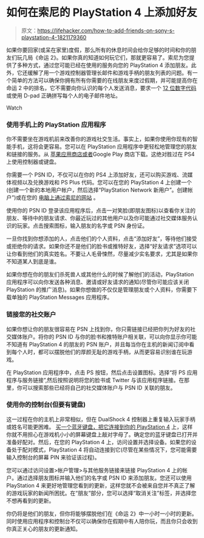 # 如何在索尼的 PlayStation 4 上添加好友

> 原文：<https://lifehacker.com/how-to-add-friends-on-sony-s-playstation-4-1821179360>

如果你要回家(或呆在家里)度假，那么所有的休息时间会给你足够的时间和你的朋友们玩几局《命运 2》。如果你真的知道如何玩它们，那就更容易了。索尼为您提供了多种方式，通过您可能已经在使用的服务向您的 PlayStation 4 添加朋友。此外，它还缓解了用一个游戏控制器管理长邮件和游戏手柄的朋友列表的问题。有一个简单的方法可以确保你拥有所有你需要的在线朋友来度过假期，并可能提高你在命运 2 中的排名，它不需要向你认识的每个人发送消息，要求一个 [12 位数字代码](https://lifehacker.com/how-to-add-friends-to-your-nintendo-switch-1820984706) 或使用 D-pad 正确拼写每个人的电子邮件地址。

Watch

### **使用手机上的 PlayStation 应用程序**

你不需要坐在游戏机前来改善你的游戏社交生活。事实上，如果你使用你现有的智能手机，这将会更容易。您可以在 PlayStation 应用程序中更轻松地管理您的朋友和链接的服务。从 [苹果应用商店或者](https://www.playstation.com/en-us/explore/ps4/app/)Google Play 商店下载。这绝对胜过在 PS4 上使用控制器或键盘。

你需要一个 PSN ID，不仅可以在你的 PS4 上添加好友，还可以购买游戏、流媒体视频以及兑换游戏和 PS Plus 代码。您可以在您的 PlayStation 4 上创建一个(创建一个新的本地用户帐户，然后选择“PlayStation Network 新用户”。创建帐户”)或在您的 [电脑上通过索尼的网站](https://id.sonyentertainmentnetwork.com/create_account/?entry=%2Fcreate_account&tp_psn=true&ui=pr&client_id=fe1fdbfa-f1a1-47ac-b793-e648fba25e86&redirect_uri=https://secure.eu.playstation.com/psnauth/PSNOAUTHResponse/pdc/&request_locale=en_GB&response_type=code&scope=psn:s2s&service_entity=urn:service-entity:psn&service_logo=ps#/create_account?entry=%2Fcreate_account) 。

使用你的 PSN ID 登录该应用程序后，点击一对笑脸(即朋友图标)以查看你关注的朋友、等待中的朋友请求、你最近玩过的其他用户以及你可能通过社交媒体服务认识的玩家。点击搜索图标，输入朋友的名字或 PSN 身份证。

一旦你找到你想添加的人，点击他们的个人资料，点击“添加好友”，等待他们接受或拒绝你的请求。如果你还不是他们的脸书或推特好友，选择“好友请求”选项可以让你看到他们的真实姓名。不要让人毛骨悚然，尽量减少实名要求，尤其是如果你不知道某人到底是谁。

如果你想在你的朋友们杀死兽人或其他什么的时候了解他们的活动，PlayStation 应用程序可以向你发送各种消息、邀请或好友请求的通知(尽管你可能应该关闭 PlayStation 的推广消息)。如果你想做的不仅仅是管理朋友或个人资料，你需要下载单独的 PlayStation Messages 应用程序。

### **链接您的社交账户**

如果你想让你的朋友很容易在 PSN 上找到你，你只需链接已经把你列为好友的社交媒体账户。将你的 PSN ID 与你的脸书和推特账户相关联，可以向你显示你可能不知道有 PlayStation 4 的朋友的 PSN 账户，并且每当你在主机的新闻订阅中看到每个人时，都可以摆脱他们的厚颜无耻的游戏手柄，从而更容易识别谁在玩游戏。

在 PlayStation 应用程序中，点击 PS 按钮，然后点击设置图标。选择“将 PS 应用程序与服务链接”,然后按照说明将您的脸书或 Twitter 与该应用程序链接。在那里，你可以搜索那些已经将自己的社交媒体账户与 PSN ID 关联的朋友。

### **使用你的控制台(但要有键盘)**

这一过程在你的主机上非常相似，但在 DualShock 4 控制器上重复输入玩家手柄或姓名可能更困难。 [买一个蓝牙键盘，把它连接到你的 PlayStation 4](http://fieldguide.gizmodo.com/10-tricks-to-turn-you-into-a-ps4-master-1776470857) 上，这样你就不用担心在游戏机小小的屏幕键盘上敲对字母了。确定您的蓝牙键盘已打开并准备好配对。然后，在您的 PlayStation 4 上，访问设置并选择设备。如果您的设备处于配对模式，PlayStation 4 将自动连接到它(尽管在某些情况下，您可能需要输入控制台的屏幕 PIN 来验证该过程)。

您可以通过访问设置>帐户管理>与其他服务链接来链接 PlayStation 4 上的帐户。通过选择朋友图标并输入他们的名字或 PSN ID 来添加朋友。您还可以使用 PlayStation 4 来更好地管理您看到的更新，这样您就不会被来自您并不真正了解的游戏玩家的新闻所困扰。在“朋友”部分，您可以选择“取消关注”标签，并选择您不想再看到的更新。

你仍将是他们的朋友，但你将能够摆脱他们在《命运 2》中一小时一小时的更新。同时使用应用程序和控制台不仅可以确保你在假期中有人陪你玩，而且你只会收到你真正关心的朋友的更新通知。